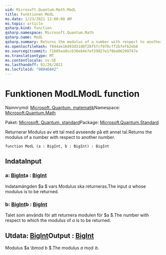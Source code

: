 ```yaml
---
uid: Microsoft.Quantum.Math.ModL
title: Funktionen ModL
ms.date: 1/23/2021 12:00:00 AM
ms.topic: article
qsharp.kind: function
qsharp.namespace: Microsoft.Quantum.Math
qsharp.name: ModL
qsharp.summary: Returns the modulus of a number with respect to another number.
ms.openlocfilehash: f044ae16d93d31d0f28f5fcf076cff2bfef62eb8
ms.sourcegitcommit: 71605ea9cc630e84e7ef29027e1f0ea06299747e
ms.translationtype: MT
ms.contentlocale: sv-SE
ms.lasthandoff: 01/26/2021
ms.locfileid: "98846842"
---
```

# <a name="modl-function"></a><span data-ttu-id="11428-102">Funktionen ModL</span><span class="sxs-lookup"><span data-stu-id="11428-102">ModL function</span></span>

<span data-ttu-id="11428-103">Namnrymd: [Microsoft. Quantum. matematik](xref:Microsoft.Quantum.Math)</span><span class="sxs-lookup"><span data-stu-id="11428-103">Namespace: [Microsoft.Quantum.Math](xref:Microsoft.Quantum.Math)</span></span>

<span data-ttu-id="11428-104">Paket: [Microsoft. Quantum. standard](https://nuget.org/packages/Microsoft.Quantum.Standard)</span><span class="sxs-lookup"><span data-stu-id="11428-104">Package: [Microsoft.Quantum.Standard](https://nuget.org/packages/Microsoft.Quantum.Standard)</span></span>


<span data-ttu-id="11428-105">Returnerar Modulus av ett tal med avseende på ett annat tal.</span><span class="sxs-lookup"><span data-stu-id="11428-105">Returns the modulus of a number with respect to another number.</span></span>

```qsharp
function ModL (a : BigInt, b : BigInt) : BigInt
```


## <a name="input"></a><span data-ttu-id="11428-106">Indata</span><span class="sxs-lookup"><span data-stu-id="11428-106">Input</span></span>

### <a name="a--bigint"></a><span data-ttu-id="11428-107">a: [BigInt](xref:microsoft.quantum.lang-ref.bigint)</span><span class="sxs-lookup"><span data-stu-id="11428-107">a : [BigInt](xref:microsoft.quantum.lang-ref.bigint)</span></span>

<span data-ttu-id="11428-108">Indatamängden $a $ vars Modulus ska returneras.</span><span class="sxs-lookup"><span data-stu-id="11428-108">The input $a$ whose modulus is to be returned.</span></span>


### <a name="b--bigint"></a><span data-ttu-id="11428-109">b: [BigInt](xref:microsoft.quantum.lang-ref.bigint)</span><span class="sxs-lookup"><span data-stu-id="11428-109">b : [BigInt](xref:microsoft.quantum.lang-ref.bigint)</span></span>

<span data-ttu-id="11428-110">Talet som används för att returnera modulen för $a $.</span><span class="sxs-lookup"><span data-stu-id="11428-110">The number with respect to which the modulus of $a$ is to be returned.</span></span>



## <a name="output--bigint"></a><span data-ttu-id="11428-111">Utdata: [BigInt](xref:microsoft.quantum.lang-ref.bigint)</span><span class="sxs-lookup"><span data-stu-id="11428-111">Output : [BigInt](xref:microsoft.quantum.lang-ref.bigint)</span></span>

<span data-ttu-id="11428-112">Modulus $a \bmod b $.</span><span class="sxs-lookup"><span data-stu-id="11428-112">The modulus $a \bmod b$.</span></span>